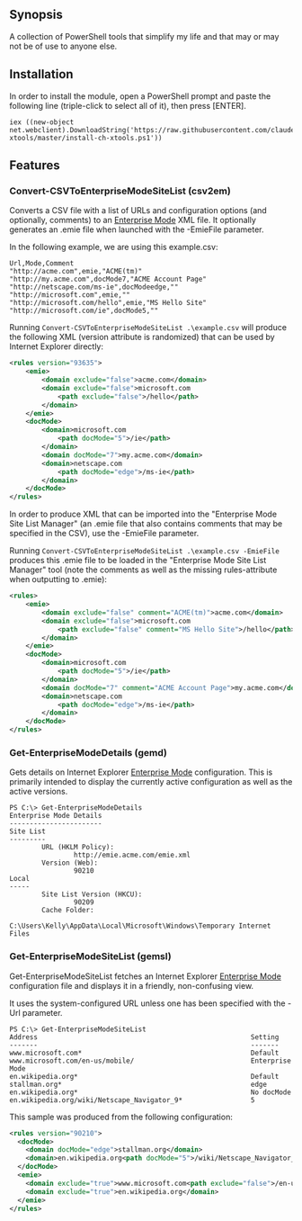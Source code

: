 ## Synopsis

A collection of PowerShell tools that simplify my life and that may or may not be of use to anyone else.

## Installation

In order to install the module, open a PowerShell prompt and paste the following line (triple-click to select all of it), then press [ENTER].

    iex ((new-object net.webclient).DownloadString('https://raw.githubusercontent.com/claudehenchoz/ch-xtools/master/install-ch-xtools.ps1'))

## Features

### Convert-CSVToEnterpriseModeSiteList (csv2em)

Converts a CSV file with a list of URLs and configuration options (and optionally, comments) to an [Enterprise Mode](http://msdn.microsoft.com/en-us/library/dn640687.aspx) XML file. It optionally generates an .emie file when launched with the -EmieFile parameter.

In the following example, we are using this example.csv:

```csv
Url,Mode,Comment
"http://acme.com",emie,"ACME(tm)"
"http://my.acme.com",docMode7,"ACME Account Page"
"http://netscape.com/ms-ie",docModeedge,""
"http://microsoft.com",emie,""
"http://microsoft.com/hello",emie,"MS Hello Site"
"http://microsoft.com/ie",docMode5,""
```

Running `Convert-CSVToEnterpriseModeSiteList .\example.csv` will produce the following XML (version attribute is randomized) that can be used by Internet Explorer directly:

```xml
<rules version="93635">
    <emie>
        <domain exclude="false">acme.com</domain>
        <domain exclude="false">microsoft.com
            <path exclude="false">/hello</path>
        </domain>
    </emie>
    <docMode>
        <domain>microsoft.com
            <path docMode="5">/ie</path>
        </domain>
        <domain docMode="7">my.acme.com</domain>
        <domain>netscape.com
            <path docMode="edge">/ms-ie</path>
        </domain>
    </docMode>
</rules>
```

In order to produce XML that can be imported into the "Enterprise Mode Site List Manager" (an .emie file that also contains comments that may be specified in the CSV), use the -EmieFile parameter.

Running `Convert-CSVToEnterpriseModeSiteList .\example.csv -EmieFile` produces this .emie file to be loaded in the "Enterprise Mode Site List Manager" tool (note the comments as well as the missing rules-attribute when outputting to .emie):

```xml
<rules>
    <emie>
        <domain exclude="false" comment="ACME(tm)">acme.com</domain>
        <domain exclude="false">microsoft.com
            <path exclude="false" comment="MS Hello Site">/hello</path>
        </domain>
    </emie>
    <docMode>
        <domain>microsoft.com
            <path docMode="5">/ie</path>
        </domain>
        <domain docMode="7" comment="ACME Account Page">my.acme.com</domain>
        <domain>netscape.com
            <path docMode="edge">/ms-ie</path>
        </domain>
    </docMode>
</rules>
```

### Get-EnterpriseModeDetails (gemd)

Gets details on Internet Explorer [Enterprise Mode](http://msdn.microsoft.com/en-us/library/dn640687.aspx) configuration. This is primarily intended to display the currently active configuration as well as the active versions.

    PS C:\> Get-EnterpriseModeDetails
    Enterprise Mode Details
    -----------------------
    Site List
    ---------
            URL (HKLM Policy):
                    http://emie.acme.com/emie.xml
            Version (Web):
                    90210
    Local
    -----
            Site List Version (HKCU):
                    90209
            Cache Folder:
                    C:\Users\Kelly\AppData\Local\Microsoft\Windows\Temporary Internet Files

### Get-EnterpriseModeSiteList (gemsl)

Get-EnterpriseModeSiteList fetches an Internet Explorer [Enterprise Mode](http://msdn.microsoft.com/en-us/library/dn640687.aspx) configuration file and displays it in a friendly, non-confusing view.

It uses the system-configured URL unless one has been specified with the -Url parameter.

    PS C:\> Get-EnterpriseModeSiteList
    Address                                                     Setting
    -------                                                     -------
    www.microsoft.com*                                          Default
    www.microsoft.com/en-us/mobile/                             Enterprise Mode
    en.wikipedia.org*                                           Default
    stallman.org*                                               edge
    en.wikipedia.org*                                           No docMode
    en.wikipedia.org/wiki/Netscape_Navigator_9*                 5

This sample was produced from the following configuration:

```xml
<rules version="90210">
  <docMode>
    <domain docMode="edge">stallman.org</domain>
    <domain>en.wikipedia.org<path docMode="5">/wiki/Netscape_Navigator_9</path></domain>
  </docMode>
  <emie>
    <domain exclude="true">www.microsoft.com<path exclude="false">/en-us/mobile/</path></domain>
    <domain exclude="true">en.wikipedia.org</domain>
  </emie>
</rules>
```
